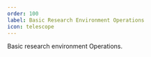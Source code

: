 ```yaml
---
order: 100
label: Basic Research Environment Operations
icon: telescope
---
```


Basic research environment Operations.